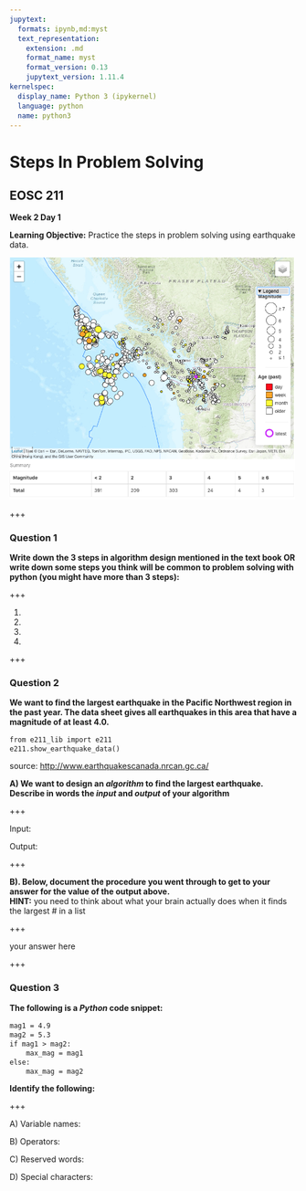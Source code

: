 ```yaml
---
jupytext:
  formats: ipynb,md:myst
  text_representation:
    extension: .md
    format_name: myst
    format_version: 0.13
    jupytext_version: 1.11.4
kernelspec:
  display_name: Python 3 (ipykernel)
  language: python
  name: python3
---
```


# Steps In Problem Solving

## EOSC 211

**Week 2 Day 1**

**Learning Objective:** Practice the steps in problem solving using earthquake data.

<img src=".\quakemap.png" width="500">

+++

### Question 1

**Write down the 3 steps in algorithm design mentioned in the text book OR write down some steps you think will be common to problem solving with python (you might have more than 3 steps):**

+++

1) 

2)

3)

4)

+++

### Question 2
**We want to find the largest earthquake in the Pacific Northwest region in the past year.  The data sheet gives all earthquakes in this area that have a magnitude of at least 4.0.**

```{code-cell} ipython3
from e211_lib import e211
e211.show_earthquake_data()
```

source: http://www.earthquakescanada.nrcan.gc.ca/

**A) We want to design an *algorithm* to find the largest earthquake. Describe in words the *input* and *output* of your algorithm**

+++

Input:

Output:

+++

**B).  Below, document the procedure you went through to get to your answer for the value of the output above.  <br> HINT:**  you need to think about what your brain actually does when it finds the largest # in a list

+++

your answer here

+++

### Question 3

**The following is a *Python* code snippet:**

```{code-cell} ipython3
mag1 = 4.9
mag2 = 5.3
if mag1 > mag2:
    max_mag = mag1
else:
    max_mag = mag2
```

**Identify the following:**

+++

A) Variable names:

B) Operators:

C) Reserved words:

D) Special characters:

